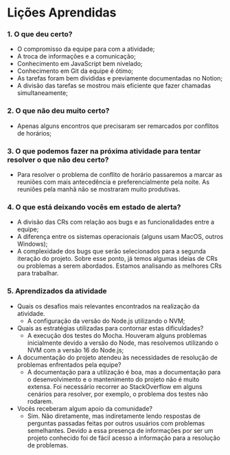 # Lições Aprendidas

### 1. O que deu certo?

- O compromisso da equipe para com a atividade;
- A troca de informações e a comunicação;
- Conhecimento em JavaScript bem nivelado;
- Conhecimento em Git da equipe é ótimo;
- As tarefas foram bem divididas e previamente documentadas no Notion;
- A divisão das tarefas se mostrou mais eficiente que fazer chamadas simultaneamente;

### 2. O que não deu muito certo?

- Apenas alguns encontros que precisaram ser remarcados por conflitos de horários;

### 3. O que podemos fazer na próxima atividade para tentar resolver o que não deu certo?

- Para resolver o problema de conflito de horário passaremos a marcar as reuniões com mais antecedência e preferencialmente pela noite. As reuniões pela manhã não se mostraram muito produtivas.

### 4. O que está deixando vocês em estado de alerta?

- A divisão das CRs com relação aos bugs e as funcionalidades entre a equipe;
- A diferença entre os sistemas operacionais (alguns usam MacOS, outros Windows);
- A complexidade dos bugs que serão selecionados para a segunda iteração do projeto. Sobre esse ponto, já temos algumas ideias de CRs ou problemas a serem abordados. Estamos analisando as melhores CRs para trabalhar.

### 5. Aprendizados da atividade

- Quais os desafios mais relevantes encontrados na realização da atividade.
    - A configuração da versão do Node.js utilizando o NVM;
- Quais as estratégias utilizadas para contornar estas dificuldades?
    - A execução dos testes do Mocha. Houveram alguns problemas inicialmente devido a versão do Node, mas resolvemos utilizando o NVM com a versão 16 do Node.js;
- A documentação do projeto atendeu às necessidades de resolução de problemas
enfrentados pela equipe?
    - A documentação para a utilização é boa, mas a documentação para o desenvolvimento e o mantenimento do projeto não é muito extensa. Foi necessário recorrer ao StackOverflow em alguns cenários para resolver, por exemplo, o problema dos testes não rodarem.
- Vocês receberam algum apoio da comunidade?
    - Sim. Não diretamente, mas indiretamente lendo respostas de perguntas passadas feitas por outros usuários com problemas semelhantes. Devido a essa presença de informações por ser um projeto conhecido foi de fácil acesso a informação para a resolução de problemas.